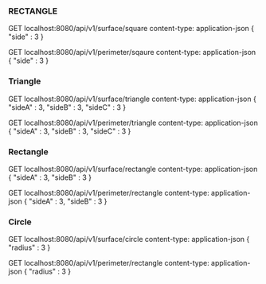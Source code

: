 ### RECTANGLE
GET localhost:8080/api/v1/surface/square
content-type: application-json
{
  "side" : 3
}

GET localhost:8080/api/v1/perimeter/sqaure
content-type: application-json
{
  "side" : 3
}

### Triangle
GET localhost:8080/api/v1/surface/triangle
content-type: application-json
{
  "sideA" : 3,
  "sideB" : 3,
  "sideC" : 3
}

GET localhost:8080/api/v1/perimeter/triangle
content-type: application-json
{
  "sideA" : 3,
  "sideB" : 3,
  "sideC" : 3
}

### Rectangle
GET localhost:8080/api/v1/surface/rectangle
content-type: application-json
{
  "sideA" : 3,
  "sideB" : 3
}

GET localhost:8080/api/v1/perimeter/rectangle
content-type: application-json
{
  "sideA" : 3,
  "sideB" : 3
}

### Circle
GET localhost:8080/api/v1/surface/circle
content-type: application-json
{
  "radius" : 3
}

GET localhost:8080/api/v1/perimeter/rectangle
content-type: application-json
{
  "radius" : 3
}
